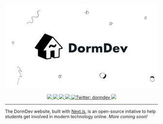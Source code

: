 <!-- Banner Image -->

<p align="center">
<a href="https://dormdev.com"><img src="./public/assets/header.png" width="500" alt="DormDev header"></a>
</p>

<p align="center">
  <a aria-label="CircleCI" href="https://circleci.com/gh/dormdev/dormdev/tree/master">
    <img src="https://img.shields.io/circleci/project/github/badges/shields/master?style=flat-square">
  </a>
  <a aria-label="PRs Welcome" href="https://github.com/dormdev/dormdev/blob/master/CONTRIBUTING.md">
    <img src="https://img.shields.io/badge/PRs-welcome-brightgreen.svg?style=flat-square">
  </a>
  <a aria-label="Contributors" href="https://github.com/dormdev/dormdev/graphs/contributors">
    <img src="https://img.shields.io/github/contributors/dormdev/dormdev.svg?style=flat-square">
  </a>  
  <a aria-label="Join the community on Spectrum" href="https://spectrum.chat/dormdev">
    <img src="https://img.shields.io/badge/join%20the%20community-on%20spectrum-blue.svg?style=flat-square&colorB=3818E5">
  </a>
  <a aria-label="Follow @dormdev on Twitter" href="https://twitter.com/intent/follow?screen_name=dormdev">
    <img  alt="Twitter: dormdev" src="https://img.shields.io/twitter/follow/dormdev.svg?style=flat-square&label=Follow%20dormdev&logo=TWITTER&logoColor=FFFFFF&labelColor=00aced&logoWidth=15&color=lightgray" />
  </a>
  <a aria-label="License: Apache 2.0" href="https://github.com/dormdev/dormdev/blob/master/LICENSE">
    <img src="https://img.shields.io/badge/License-Apache%202.0-blue.svg?style=flat-square">
  </a>
</p>

---

The DormDev website, built with [Next.js](https://github.com/zeit/next.js), is an open-source initative to help students get involved in modern technology online. _More coming soon!_
